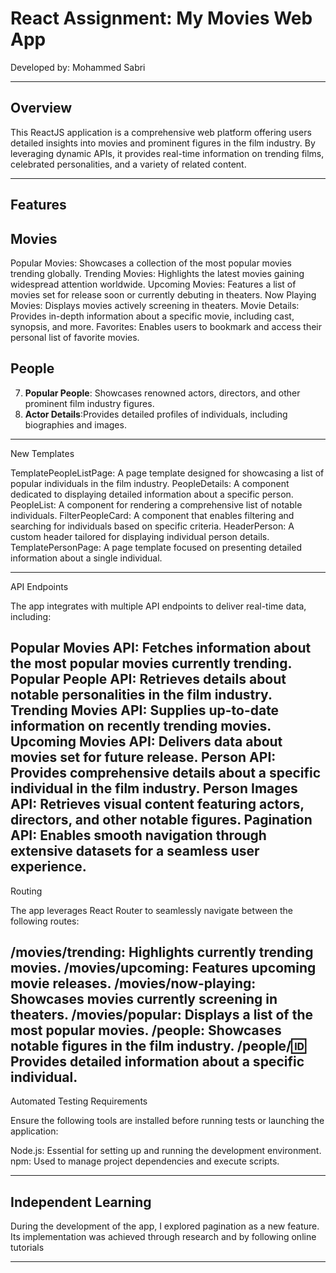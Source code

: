 
#  React Assignment: My Movies Web App  
Developed by: Mohammed Sabri  

---

## Overview  

This ReactJS application is a comprehensive web platform offering users detailed insights into movies and prominent figures in the film industry. By leveraging dynamic APIs, it provides real-time information on trending films, celebrated personalities, and a variety of related content.

---

## Features  
## Movies  
Popular Movies: Showcases a collection of the most popular movies trending globally.
Trending Movies: Highlights the latest movies gaining widespread attention worldwide.
Upcoming Movies: Features a list of movies set for release soon or currently debuting in theaters.
Now Playing Movies: Displays movies actively screening in theaters.
Movie Details: Provides in-depth information about a specific movie, including cast, synopsis, and more.
Favorites: Enables users to bookmark and access their personal list of favorite movies.


## People  
7. **Popular People**: Showcases renowned actors, directors, and other prominent film industry figures. 
8. **Actor Details**:Provides detailed profiles of individuals, including biographies and images.  

---

New Templates  

TemplatePeopleListPage: A page template designed for showcasing a list of popular individuals in the film industry.
PeopleDetails: A component dedicated to displaying detailed information about a specific person.
PeopleList: A component for rendering a comprehensive list of notable individuals.
FilterPeopleCard: A component that enables filtering and searching for individuals based on specific criteria.
HeaderPerson: A custom header tailored for displaying individual person details.
TemplatePersonPage: A page template focused on presenting detailed information about a single individual.


---

API Endpoints  

The app integrates with multiple API endpoints to deliver real-time data, including:

Popular Movies API: Fetches information about the most popular movies currently trending.
Popular People API: Retrieves details about notable personalities in the film industry.
Trending Movies API: Supplies up-to-date information on recently trending movies.
Upcoming Movies API: Delivers data about movies set for future release.
Person API: Provides comprehensive details about a specific individual in the film industry.
Person Images API: Retrieves visual content featuring actors, directors, and other notable figures.
Pagination API: Enables smooth navigation through extensive datasets for a seamless user experience.
---

Routing

The app leverages React Router to seamlessly navigate between the following routes:

/movies/trending: Highlights currently trending movies.
/movies/upcoming: Features upcoming movie releases.
/movies/now-playing: Showcases movies currently screening in theaters.
/movies/popular: Displays a list of the most popular movies.
/people: Showcases notable figures in the film industry.
/people/:id: Provides detailed information about a specific individual.
---

Automated Testing Requirements

Ensure the following tools are installed before running tests or launching the application:

Node.js: Essential for setting up and running the development environment.
npm: Used to manage project dependencies and execute scripts.

---

## Independent Learning

During the development of the app, I explored pagination as a new feature. Its implementation was achieved through research and by following online tutorials

---





